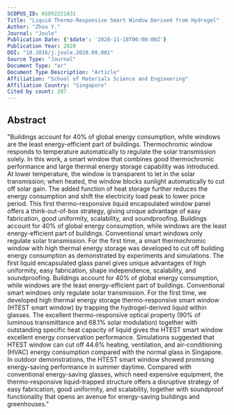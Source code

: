 ```yaml
---
SCOPUS_ID: 85092221031
Title: "Liquid Thermo-Responsive Smart Window Derived from Hydrogel"
Author: "Zhou Y."
Journal: "Joule"
Publication Date: {'$date': '2020-11-18T00:00:00Z'}
Publication Year: 2020
DOI: "10.1016/j.joule.2020.09.001"
Source Type: "Journal"
Document Type: "ar"
Document Type Description: "Article"
Affiliation: "School of Materials Science and Engineering"
Affiliation Country: "Singapore"
Cited by count: 207
---
```


## Abstract
"Buildings account for 40% of global energy consumption, while windows are the least energy-efficient part of buildings. Thermochromic window responds to temperature automatically to regulate the solar transmission solely. In this work, a smart window that combines good thermochromic performance and large thermal energy storage capability was introduced. At lower temperature, the window is transparent to let in the solar transmission; when heated, the window blocks sunlight automatically to cut off solar gain. The added function of heat storage further reduces the energy consumption and shift the electricity load peak to lower price period. This first thermo-responsive liquid encapsulated window panel offers a think-out-of-box strategy, giving unique advantage of easy fabrication, good uniformity, scalability, and soundproofing. Buildings account for 40% of global energy consumption, while windows are the least energy-efficient part of buildings. Conventional smart windows only regulate solar transmission. For the first time, a smart thermochromic window with high thermal energy storage was developed to cut off building energy consumption as demonstrated by experiments and simulations. The first liquid encapsulated glass panel gives unique advantages of high uniformity, easy fabrication, shape independence, scalability, and soundproofing. Buildings account for 40% of global energy consumption, while windows are the least energy-efficient part of buildings. Conventional smart windows only regulate solar transmission. For the first time, we developed high thermal energy storage thermo-responsive smart window (HTEST smart window) by trapping the hydrogel-derived liquid within glasses. The excellent thermo-responsive optical property (90% of luminous transmittance and 68.1% solar modulation) together with outstanding specific heat capacity of liquid gives the HTEST smart window excellent energy conservation performance. Simulations suggested that HTEST window can cut off 44.6% heating, ventilation, and air-conditioning (HVAC) energy consumption compared with the normal glass in Singapore. In outdoor demonstrations, the HTEST smart window showed promising energy-saving performance in summer daytime. Compared with conventional energy-saving glasses, which need expensive equipment, the thermo-responsive liquid-trapped structure offers a disruptive strategy of easy fabrication, good uniformity, and scalability, together with soundproof functionality that opens an avenue for energy-saving buildings and greenhouses."
